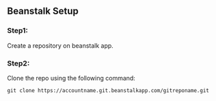 ## Beanstalk Setup

### Step1:

Create a repository on beanstalk app.

### Step2:

Clone the repo using the following command:

`` git clone https://accountname.git.beanstalkapp.com/gitreponame.git ``
